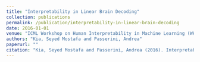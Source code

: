 ```yaml
---
title: "Interpretability in Linear Brain Decoding"
collection: publications
permalink: /publication/interpretability-in-linear-brain-decoding
date: 2016-01-01
venue: "ICML Workshop on Human Interpretability in Machine Learning (WHI 2016)"
authors: "Kia, Seyed Mostafa and Passerini, Andrea"
paperurl: ""
citation: "Kia, Seyed Mostafa and Passerini, Andrea (2016). Interpretability in Linear Brain Decoding. ICML Workshop on Human Interpretability in Machine Learning (WHI 2016)."
---
```

